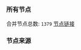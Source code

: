 ### 所有节点
合并节点总数: `1379`
[节点链接](https://raw.githubusercontent.com/rzhy1/11/master/sub/sub_merge_base64.txt)

### 节点来源
